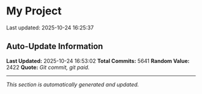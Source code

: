 # My Project


Last updated: 2025-10-24 16:25:37
















































































































































































































































































































































































































































































































































































































































































































































































































































































































































































































































































































































































































































































































































































































































































































































































































































































































































































































































































































































































































































































































































































































































































































































































































































































































































































































































































































































































































































































































































































































































































































































































































































































































































































































































































































































































































































































































































































































































































































































































































































































































































































































































































































































































































































































































































































































































































































































































































































































































































































































































































































































































































































































































































































































































































































































































































































































































































































































































































































































































































































































































































































































































































## Auto-Update Information

**Last Updated:** 2025-10-24 16:53:02
**Total Commits:** 5641
**Random Value:** 2422
**Quote:** _Git commit, git paid._

---
_This section is automatically generated and updated._
